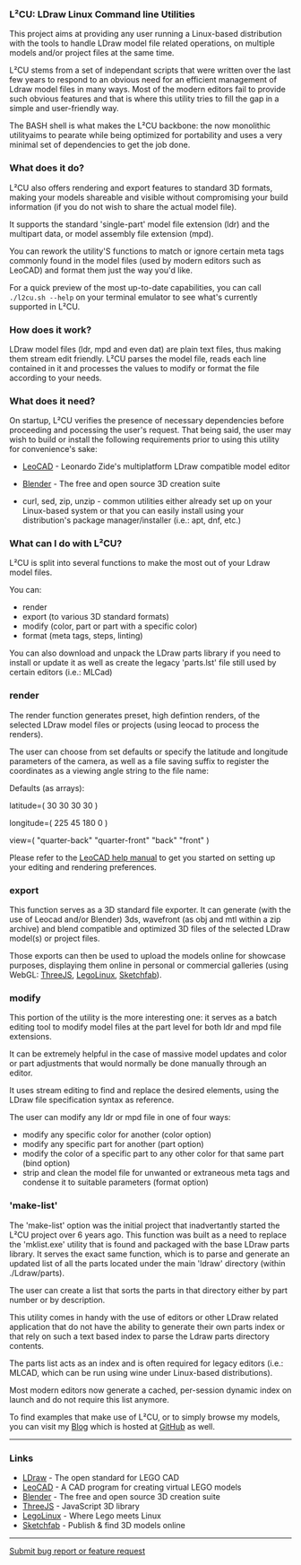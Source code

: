 ### L²CU: LDraw Linux Command line Utilities

This project aims at providing any user running a Linux-based distribution with the tools to handle LDraw model file related operations, on multiple models and/or project files at the same time.

L²CU stems from a set of independant scripts that were written over the last few years to respond to an obvious need for an efficient management of Ldraw model files in many ways. Most of the modern editors fail to provide such obvious features and that is where this utility tries to fill the gap in a simple and user-friendly way.

The BASH shell is what makes the L²CU backbone: the now monolithic utilityaims to pearate while being optimized for portability and uses a very minimal set of dependencies to get the job done.

### What does it do?

L²CU also offers rendering and export features to standard 3D formats, making your models shareable and visible without compromising your build information (if you do not wish to share the actual model file).

It supports the standard 'single-part' model file extension (ldr) and the multipart data, or model assembly file extension (mpd).

You can rework the utility'S functions to match or ignore certain meta tags commonly found in the model files (used by modern editors such as LeoCAD) and format them just the way you'd like.

For a quick preview of the most up-to-date capabilities, you can call `./l2cu.sh --help` on your terminal emulator to see what's currently supported in L²CU.

### How does it work?

LDraw model files (ldr, mpd and even dat) are plain text files, thus making them stream edit friendly.
L²CU parses the model file, reads each line contained in it and processes the values to modify or format the file according to your needs.

### What does it need?

On startup, L²CU verifies the presence of necessary dependencies before proceeding and pocessing the user's request.
That being said, the user may wish to build or install the following requirements prior to using this utility for convenience's sake:

- [LeoCAD](https://github.com/leozide/leocad) - Leonardo Zide's multiplatform LDraw compatible model editor

- [Blender](https://www.blender.org) - The free and open source 3D creation suite

- curl, sed, zip, unzip - common utilities either already set up on your Linux-based system or that you can easily install using your distribution's package manager/installer (i.e.: apt, dnf, etc.)

### What can I do with L²CU?

L²CU is split into several functions to make the most out of your Ldraw model files.

You can:
- render
- export (to various 3D standard formats)
- modify (color, part or part with a specific color)
- format (meta tags, steps, linting)

You can also download and unpack the LDraw parts library if you need to install or update it as well as create the legacy 'parts.lst' file still used by certain editors (i.e.: MLCad)

### render

The render function generates preset, high defintion renders, of the selected LDraw model files or projects (using leocad to process the renders).

The user can choose from set defaults or specify the latitude and longitude parameters of the camera, as well as a file saving suffix to register the coordinates as a viewing angle string to the file name:

Defaults (as arrays):

latitude=(
	30
	30
	30
	30
)

longitude=(
	225
	45
	180
	0
)

view=(
	"quarter-back"
	"quarter-front"
	"back"
	"front"
)

Please refer to the [LeoCAD help manual](https://www.leocad.org/docs/start.html) to get you started on setting up your editing and rendering preferences.

### export

This function serves as a 3D standard file exporter. It can generate (with the use of Leocad and/or Blender) 3ds, wavefront (as obj and mtl within a zip archive) and blend compatible and optimized 3D files of the selected LDraw model(s) or project files.

Those exports can then be used to upload the models online for showcase purposes, displaying them online in personal or commercial galleries (using WebGL: [ThreeJS](https://threejs.org/), [LegoLinux](https://legolinux.com), [Sketchfab](https://sketchfab.com)).

### modify

This portion of the utility is the more interesting one: it serves as a batch editing tool to modify model files at the part level for both ldr and mpd file extensions.

It can be extremely helpful in the case of massive model updates and color or part adjustments that would normally be done manually through an editor.

It uses stream editing to find and replace the desired elements, using the LDraw file specification syntax as reference.

The user can modify any ldr or mpd file in one of four ways:

- modify any specific color for another (color option)
- modify any specific part for another (part option)
- modify the color of a specific part to any other color for that same part (bind option)
- strip and clean the model file for unwanted or extraneous meta tags and condense it to suitable parameters (format option)

### 'make-list'

The 'make-list' option was the initial project that inadvertantly started the L²CU project over 6 years ago. This function was built as a need to replace the 'mklist.exe' utility that is found and packaged with the base LDraw parts library.
It serves the exact same function, which is to parse and generate an updated list of all the parts located under the main 'ldraw' directory (within ./Ldraw/parts).

The user can create a list that sorts the parts in that directory either by part number or by description.

This utility comes in handy with the use of editors or other LDraw related application that do not have the ability to generate their own parts index or that rely on such a text based index to parse the Ldraw parts directory contents.

The parts list acts as an index and is often required for legacy editors (i.e.: MLCAD, which can be run using wine under Linux-based distributions).

Most modern editors now generate a cached, per-session dynamic index on launch and do not require this list anymore.

To find examples that make use of L²CU, or to simply browse my models, you can visit my [Blog](https://legolinux.com) which is hosted at [GitHub](https://github.com/nathaneltitane/legolinux.github.io) as well.

***

### Links

- [LDraw](https://www.ldraw.org) - The open standard for LEGO CAD
- [LeoCAD](https://github.com/leozide/leocad) - A CAD program for creating virtual LEGO models
- [Blender](https://www.blender.org) - The free and open source 3D creation suite
- [ThreeJS](https://threejs.org) - JavaScript 3D library
- [LegoLinux](https://legolinux.com) - Where Lego meets Linux
- [Sketchfab](https://sketchfab.com) - Publish & find 3D models online

***

[Submit bug report or feature request](https://github.com/nathaneltitane/ldraw/issues)
